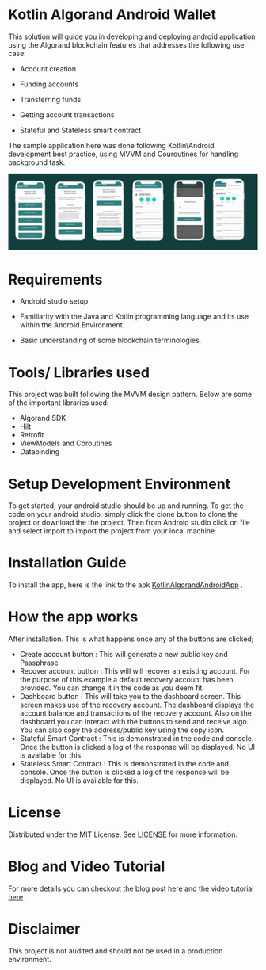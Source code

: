 # Kotlin Algorand Android Wallet 

This solution will guide you in developing and deploying android application using the 
Algorand blockchain features that addresses the following use case:

* Account creation

* Funding accounts

* Transferring funds

* Getting account transactions

* Stateful and Stateless smart contract

The sample application here was done following Kotlin\Android development best practice, using MVVM and Couroutines for handling background task.

![Screens](https://github.com/gconnect/AlgorandAndroidWallet/blob/master/screens.png)

# Requirements

* Android studio setup

* Familiarity with the Java and Kotlin programming language and its use within the Android Environment.

* Basic understanding of some blockchain terminologies.

# Tools/ Libraries used
  This project was built following the MVVM design pattern. Below are some of the important libraries used:
  - Algorand SDK
  - Hilt
  - Retrofit
  - ViewModels and Coroutines
  - Databinding

# Setup Development Environment
To get started, your android studio should be up and running. To get the code on your android studio, simply click the clone button to clone the project or download the the project. Then from Android studio click on file and  select import to import the project from your local machine.

# Installation Guide

  To install the app, here is the link to the apk
  [KotlinAlgorandAndroidApp](https://github.com/gconnect/AlgorandAndroidWallet/blob/master/app-debug.apk) .
  
# How the app works
  After installation. This is what happens once any of the buttons are clicked;
  
  - Create account button : This will generate a new public key and Passphrase
  - Recover account button : This will will recover an existing account. For the purpose of this example a default recovery account has been provided. You can change it in the code as you deem fit.
  - Dashboard button : This will take you to the dashboard screen. This screen makes use of the recovery account. The dashboard displays the account balance and transactions of the recovery account. Also on the dashboard you can interact with the buttons to send and receive algo. You can also copy the address/public key using the copy icon.
  - Stateful Smart Contract : This is demonstrated in the code and console. Once the button is clicked a log of the response will be displayed. No UI is available for this.
  - Stateless Smart Contract : This is demonstrated in the code and console. Once the button is clicked a log of the response will be displayed. No UI is available for this.
   
# License
  Distributed under the MIT License. See [LICENSE](https://github.com/gconnect/AlgorandAndroidWallet/blob/master/LICENSE) for more information.
  
# Blog and Video Tutorial
For more details you can checkout the blog post [here](https://developer.algorand.org/tutorials/creating-an-android-smart-contract-with-the-algorand-java-sdk-and-with-the-algorand-purestake-rest-api-using-kotlin/) and the video tutorial [here](https://www.youtube.com/watch?v=ToukVdeJhXU) .


# Disclaimer
 This project is not audited and should not be used in a production environment.
 


